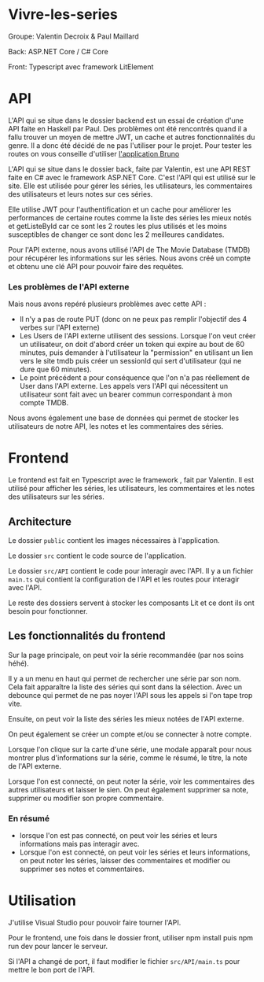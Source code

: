 # Vivre-les-series

Groupe: Valentin Decroix & Paul Maillard

Back: ASP.NET Core / C# Core

Front: Typescript avec framework LitElement

# API

L'API qui se situe dans le dossier backend est un essai de création d'une API faite en Haskell par Paul. Des problèmes ont été rencontrés quand il a fallu trouver un moyen de mettre JWT, un cache et autres fonctionnalités du genre. Il a donc été décidé de ne pas l'utiliser pour le projet. Pour tester les routes on vous conseille d'utiliser [l'application Bruno](https://www.usebruno.com/) 

L'API qui se situe dans le dossier back, faite par Valentin, est une API REST faite en C# avec le framework ASP.NET Core. C'est l'API qui est utilisé sur le site. Elle est utilisée pour gérer les séries, les utilisateurs, les commentaires des utilisateurs et leurs notes sur ces séries.

Elle utilise JWT pour l'authentification et un cache pour améliorer les performances de certaine routes comme la liste des séries les mieux notés et getListeById car ce sont les 2 routes les plus utilisés et les moins susceptibles de changer ce sont donc les 2 meilleures candidates.

Pour l'API externe, nous avons utilisé l'API de The Movie Database (TMDB) pour récupérer les informations sur les séries. Nous avons créé un compte et obtenu une clé API pour pouvoir faire des requêtes.

### Les problèmes de l'API externe
Mais nous avons repéré plusieurs problèmes avec cette API :
- Il n'y a pas de route PUT (donc on ne peux pas remplir l'objectif des 4 verbes sur l'API externe)
- Les Users de l'API externe utilisent des sessions. Lorsque l'on veut créer un utilisateur, on doit d'abord créer un token qui expire au bout de 60 minutes, puis demander à l'utilisateur la "permission" en utilisant un lien vers le site tmdb puis créer un sessionId qui sert d'utilisateur (qui ne dure que 60 minutes).
- Le point précédent a pour conséquence que l'on n'a pas réellement de User dans l'API externe. Les appels vers l'API qui nécessitent un utilisateur sont fait avec un bearer commun correspondant à mon compte TMDB.

Nous avons également une base de données qui permet de stocker les utilisateurs de notre API, les notes et les commentaires des séries.

# Frontend

Le frontend est fait en Typescript avec le framework , fait par Valentin. Il est utilisé pour afficher les séries, les utilisateurs, les commentaires et les notes des utilisateurs sur les séries.

## Architecture

Le dossier `public` contient les images nécessaires à l'application.

Le dossier `src` contient le code source de l'application.

Le dossier `src/API` contient le code pour interagir avec l'API. Il y a un fichier `main.ts` qui contient la configuration de l'API et les routes pour interagir avec l'API.

Le reste des dossiers servent à stocker les composants Lit et ce dont ils ont besoin pour fonctionner.

## Les fonctionnalités du frontend

Sur la page principale, on peut voir la série recommandée (par nos soins héhé).

Il y a un menu en haut qui permet de rechercher une série par son nom. Cela fait apparaître la liste des séries qui sont dans la sélection. Avec un debounce qui permet de ne pas noyer l'API sous les appels si l'on tape trop vite.

Ensuite, on peut voir la liste des séries les mieux notées de l'API externe.

On peut également se créer un compte et/ou se connecter à notre compte.

Lorsque l'on clique sur la carte d'une série, une modale apparaît pour nous montrer plus d'informations sur la série, comme le résumé, le titre, la note de l'API externe.

Lorsque l'on est connecté, on peut noter la série, voir les commentaires des autres utilisateurs et laisser le sien. On peut également supprimer sa note, supprimer ou modifier son propre commentaire.

### En résumé
- lorsque l'on est pas connecté, on peut voir les séries et leurs informations mais pas interagir avec.
- Lorsque l'on est connecté, on peut voir les séries et leurs informations, on peut noter les séries, laisser des commentaires et modifier ou supprimer ses notes et commentaires.


# Utilisation

J'utilise Visual Studio pour pouvoir faire tourner l'API. 

Pour le frontend, une fois dans le dossier front, utiliser npm install puis npm run dev pour lancer le serveur.

Si l'API a changé de port, il faut modifier le fichier `src/API/main.ts` pour mettre le bon port de l'API.